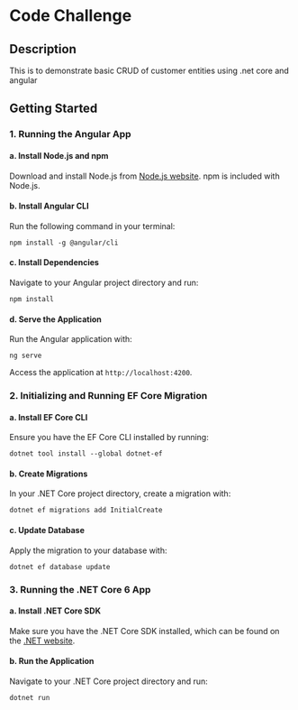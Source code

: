 
# Code Challenge

## Description
This is to demonstrate basic CRUD of customer entities using .net core and angular 

## Getting Started

### 1. Running the Angular App
#### a. Install Node.js and npm
Download and install Node.js from [Node.js website](https://nodejs.org/). npm is included with Node.js.

#### b. Install Angular CLI
Run the following command in your terminal:
```
npm install -g @angular/cli
```

#### c. Install Dependencies
Navigate to your Angular project directory and run:
```
npm install
```

#### d. Serve the Application
Run the Angular application with:
```
ng serve
```
Access the application at `http://localhost:4200`.

### 2. Initializing and Running EF Core Migration
#### a. Install EF Core CLI
Ensure you have the EF Core CLI installed by running:
```
dotnet tool install --global dotnet-ef
```

#### b. Create Migrations
In your .NET Core project directory, create a migration with:
```
dotnet ef migrations add InitialCreate
```

#### c. Update Database
Apply the migration to your database with:
```
dotnet ef database update
```

### 3. Running the .NET Core 6 App
#### a. Install .NET Core SDK
Make sure you have the .NET Core SDK installed, which can be found on the [.NET website](https://dotnet.microsoft.com/download).

#### b. Run the Application
Navigate to your .NET Core project directory and run:
```
dotnet run
```

